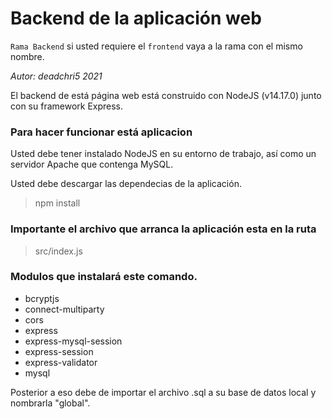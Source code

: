 # Backend de la aplicación web

`Rama Backend` si usted requiere el `frontend` vaya a la rama con el mismo nombre.

*Autor: deadchri5 2021*

El backend de está página web está construido con NodeJS (v14.17.0) junto con su framework Express.

### Para hacer funcionar está aplicacion

Usted debe tener instalado NodeJS en su entorno de trabajo, así como un servidor Apache que contenga MySQL.

Usted debe descargar las dependecias de la aplicación.
> npm install

### Importante el archivo que arranca la aplicación esta en la ruta
>src/index.js

### Modulos que instalará este comando.
- bcryptjs
- connect-multiparty
- cors
- express
- express-mysql-session
- express-session
- express-validator
- mysql

Posterior a eso debe de importar el archivo .sql a su base de datos local y nombrarla "global".